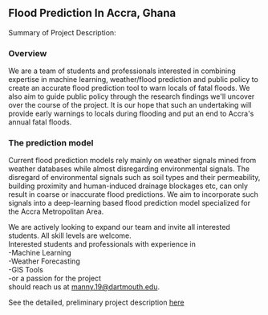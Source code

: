 ## Flood Prediction In Accra, Ghana
Summary of Project Description: 

### Overview

We are a team of students and professionals interested in combining expertise in machine learning, weather/flood prediction and public policy to create an accurate flood prediction tool to warn locals of fatal floods. We also aim to guide public policy through the research findings we'll uncover over the course of the project. It is our hope that such an undertaking will provide early warnings to locals during flooding and put an end to Accra's annual fatal floods.

 

### The prediction model

Current flood prediction models rely mainly on weather signals mined from weather databases while almost disregarding environmental signals. The disregard of environmental signals such as soil types and their permeability, building proximity and human-induced drainage blockages etc, can only result in coarse or inaccurate flood predictions. We aim to incorporate such signals into a deep-learning based flood prediction model specialized for the Accra Metropolitan Area. 

 

We are actively looking to expand our team and invite all interested students. All skill levels are welcome.  
Interested students and professionals with experience in<br/>
-Machine Learning<br/>
-Weather Forecasting<br/>
-GIS Tools<br/>
-or a passion for the project <br/>
should reach us at manny.19@dartmouth.edu.<br/>

See the detailed, preliminary project description [here](http://bit.ly/2U1MVY5)


